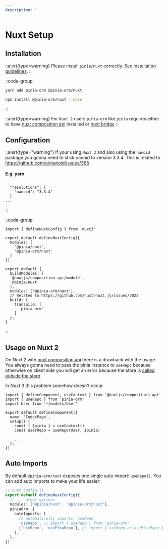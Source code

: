 ```yaml
---
description: ''
---
```


# Nuxt Setup

## Installation

::alert{type=warning}
Please install `pinia/nuxt` correctly. See [installation guidelines](https://pinia.vuejs.org/ssr/nuxt.html#installation).
::

::code-group
  ```bash [Yarn]
  yarn add pinia-orm @pinia-orm/nuxt
  ```
  ```bash [NPM]
  npm install @pinia-orm/nuxt --save
  ```
::

::alert{type=warning}
For `Nuxt 2` users `pinia-orm` like `pinia` requires either to have [nuxt composition api](https://github.com/nuxt-community/composition-api) installed or [nuxt bridge](https://github.com/nuxt/bridge)
::

## Configuration

::alert{type="warning"}
If your using `Nuxt 2` and also using the `nanoid` package you gonna need to stick nanoid to version 3.3.4. This is related to https://github.com/ai/nanoid/issues/365
<br><br>
**E.g. yarn**

````json[package.json]
...
  "resolutions": {
    "nanoid": "3.3.4"
  }
...
````
::

::code-group
  ```ts{} [Nuxt 3]
  import { defineNuxtConfig } from 'nuxt3'
  
  export default defineNuxtConfig({
    modules: [
      '@pinia/nuxt', 
      '@pinia-orm/nuxt'
    ]
  })
  ```
  ```js{} [Nuxt 2]
  export default {
    buildModules: [
    '@nuxtjs/composition-api/module',
    '@pinia/nuxt'
    ],
    modules: ['@pinia-orm/nuxt'],
    // Related to https://github.com/nuxt/nuxt.js/issues/7822
    build: {
      transpile: [
        'pinia-orm'
      ]
    },
  }
  ```
::

## Usage on Nuxt 2
On Nuxt 2 with [nuxt composition api](https://composition-api.nuxtjs.org/) there is a drawback with the usage. You
always gonna need to pass the pinia instance to `useRepo` because otherwise on client side you will get an
error because the store is [called outside the store](https://pinia.vuejs.org/core-concepts/outside-component-usage.html).

In Nuxt 3 this problem somehow doesn't occur.

````ts{9}
import { defineComponent, useContext } from '@nuxtjs/composition-api'
import { useRepo } from 'pinia-orm'
import User from '~/models/User'

export default defineComponent({
  name: 'IndexPage',
  setup() {
    const { $pinia } = useContext()
    const userRepo = useRepo(User, $pinia)
    
    ...
  },
})

````

## Auto Imports

By default `@pinia-orm/nuxt` exposes one single auto import: `useRepo()`. You can add auto imports to make your life easier:

````ts
// nuxt.config.ts
export default defineNuxtConfig({
  // ... other options
  modules: ['@pinia/nuxt', '@pinia-orm/nuxt'],
  piniaOrm: {
    autoImports: [
      // automatically imports `useRepo`
      'useRepo', // import { useRepo } from 'pinia-orm'
      ['useRepo', 'usePinaRepo'], // import { useRepo as usePinaRepo } from 'pinia-orm'
    ],
  },
})

````
